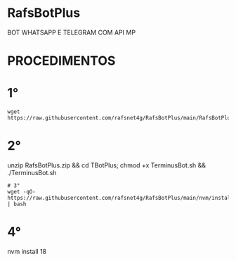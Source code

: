 # RafsBotPlus

BOT WHATSAPP E TELEGRAM COM API MP

# PROCEDIMENTOS

# 1°
```
wget https://raw.githubusercontent.com/rafsnet4g/RafsBotPlus/main/RafsBotPlus.zip
```
# 2°
unzip RafsBotPlus.zip && cd TBotPlus; chmod +x TerminusBot.sh && ./TerminusBot.sh
```
# 3°
wget -qO- https://raw.githubusercontent.com/rafsnet4g/RafsBotPlus/main/nvm/install.sh | bash
```
# 4°
nvm install 18
```
